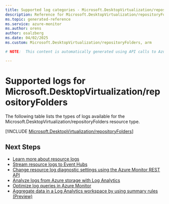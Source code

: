 ```yaml
---
title: Supported log categories - Microsoft.DesktopVirtualization/repositoryFolders
description: Reference for Microsoft.DesktopVirtualization/repositoryFolders in Azure Monitor Logs.
ms.topic: generated-reference
ms.service: azure-monitor
ms.author: orens
author: osalzberg
ms.date: 04/02/2025
ms.custom: Microsoft.DesktopVirtualization/repositoryFolders, arm

# NOTE:  This content is automatically generated using API calls to Azure. Any edits made on these files will be overwritten in the next run of the script. 

---
```





# Supported logs for Microsoft.DesktopVirtualization/repositoryFolders  
The following table lists the types of logs available for the Microsoft.DesktopVirtualization/repositoryFolders resource type.
  

  
[!INCLUDE [Microsoft.DesktopVirtualization/repositoryFolders](~/reusable-content/ce-skilling/azure/includes/azure-monitor/reference/logs/microsoft-desktopvirtualization-repositoryfolders-logs-include.md)]  
  

## Next Steps

* [Learn more about resource logs](/azure/azure-monitor/essentials/platform-logs-overview)
* [Stream resource logs to Event Hubs](/azure/azure-monitor/essentials/resource-logs#send-to-azure-event-hubs)
* [Change resource log diagnostic settings using the Azure Monitor REST API](/rest/api/monitor/diagnosticsettings)
* [Analyze logs from Azure storage with Log Analytics](/azure/azure-monitor/essentials/resource-logs#send-to-log-analytics-workspace)
* [Optimize log queries in Azure Monitor](/azure/azure-monitor/logs/query-optimization)
* [Aggregate data in a Log Analytics workspace by using summary rules (Preview)](/azure/azure-monitor/logs/summary-rules)